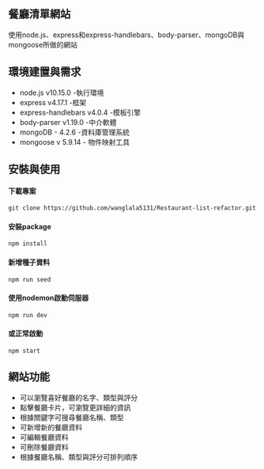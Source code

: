 ## 餐廳清單網站
使用node.js、express和express-handlebars、body-parser、mongoDB與mongoose所做的網站


## 環境建置與需求
* node.js v10.15.0 -執行環境
* express v4.17.1 -框架
* express-handlebars v4.0.4 -模板引擎
* body-parser v1.19.0 -中介軟體
* mongoDB - 4.2.6 -資料庫管理系統
* mongoose v 5.9.14 - 物件映射工具


## 安裝與使用
#### 下載專案
    git clone https://github.com/wanglala5131/Restaurant-list-refactor.git
#### 安裝package
    npm install
#### 新增種子資料
    npm run seed
#### 使用nodemon啟動伺服器
    npm run dev
#### 或正常啟動
    npm start


## 網站功能
* 可以瀏覽喜好餐廳的名字、類型與評分
* 點擊餐廳卡片，可瀏覽更詳細的資訊
* 根據關鍵字可搜尋餐廳名稱、類型
* 可新增新的餐廳資料
* 可編輯餐廳資料
* 可刪除餐廳資料
* 根據餐廳名稱、類型與評分可排列順序